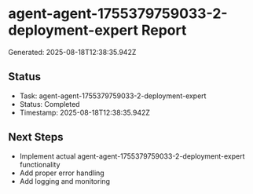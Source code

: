 # agent-agent-1755379759033-2-deployment-expert Report

Generated: 2025-08-18T12:38:35.942Z

## Status
- Task: agent-agent-1755379759033-2-deployment-expert
- Status: Completed
- Timestamp: 2025-08-18T12:38:35.942Z

## Next Steps
- Implement actual agent-agent-1755379759033-2-deployment-expert functionality
- Add proper error handling
- Add logging and monitoring
